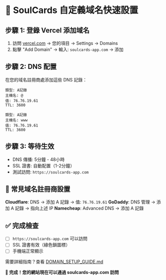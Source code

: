 # 🚀 SoulCards 自定義域名快速設置

## 步驟 1: 登錄 Vercel 添加域名
1. 訪問 [vercel.com](https://vercel.com) → 您的項目 → Settings → Domains
2. 點擊 "Add Domain" → 輸入: `soulcards-app.com` → 添加

## 步驟 2: DNS 配置
在您的域名註冊商處添加這些 DNS 記錄：

```
類型: A記錄
主機名: @ 
值: 76.76.19.61
TTL: 3600

類型: A記錄  
主機名: www
值: 76.76.19.61  
TTL: 3600
```

## 步驟 3: 等待生效
- DNS 傳播: 5分鐘 - 48小時
- SSL 證書: 自動配置（1-2分鐘）
- 測試訪問: `https://soulcards-app.com`

## 📱 常見域名註冊商設置

**Cloudflare**: DNS → 添加 A 記錄 → 值: `76.76.19.61`
**GoDaddy**: DNS 管理 → 添加 A 記錄 → 指向上述 IP
**Namecheap**: Advanced DNS → 添加 A 記錄

## ✅ 完成檢查
- [ ] `https://soulcards-app.com` 可以訪問
- [ ] SSL 證書有效（綠色鎖圖標）
- [ ] 手機端正常顯示

需要詳細指南？查看 [DOMAIN_SETUP_GUIDE.md](./DOMAIN_SETUP_GUIDE.md)

**🎉 完成！您的網站現在可以通過 soulcards-app.com 訪問**